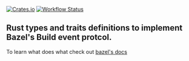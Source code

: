 [![Crates.io](https://img.shields.io/crates/v/bazel-bep.svg)](https://crates.io/crates/bazel-bep)
[![Workflow Status](https://github.com/ChristianBelloni/bazel-bep/workflows/main/badge.svg)](https://github.com/ChristianBelloni/bazel-bep/actions?query=workflow%3A%22main%22)

## Rust types and traits definitions to implement Bazel's Build event protcol.

To learn what does what check out [bazel's docs](https://bazel.build/remote/bep)
